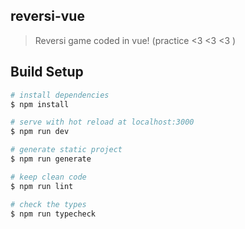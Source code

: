 ## reversi-vue

> Reversi game coded in vue! (practice <3 <3 <3 )

## Build Setup

```bash
# install dependencies
$ npm install

# serve with hot reload at localhost:3000
$ npm run dev

# generate static project
$ npm run generate

# keep clean code
$ npm run lint

# check the types
$ npm run typecheck
```
